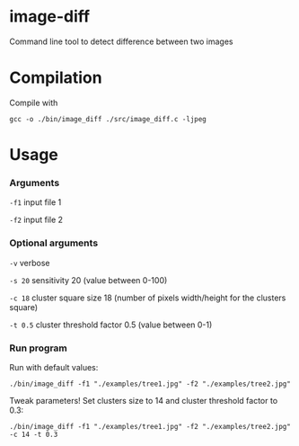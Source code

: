 # image-diff
Command line tool to detect difference between two images

# Compilation
Compile with

`gcc -o ./bin/image_diff ./src/image_diff.c -ljpeg`

# Usage
### Arguments
`-f1` input file 1

`-f2` input file 2

### Optional arguments
`-v` verbose

`-s 20` sensitivity 20 (value between 0-100)

`-c 18` cluster square size 18 (number of pixels width/height for the clusters square)

`-t 0.5` cluster threshold factor 0.5 (value between 0-1)

### Run program
Run with default values:

`./bin/image_diff -f1 "./examples/tree1.jpg" -f2 "./examples/tree2.jpg"`

Tweak parameters! Set clusters size to 14 and cluster threshold factor to 0.3:

`./bin/image_diff -f1 "./examples/tree1.jpg" -f2 "./examples/tree2.jpg" -c 14 -t 0.3`

